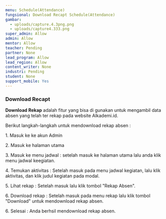 ```yaml
---
menu: Schedule(Attendance)
fungsional: Download Recapt Schedule(Attendance)
gambar:
  - uploads/capture.4.3png.png
  - uploads/capture4.333.png
super_admin: Allow
admin: Allow
mentor: Allow
teacher: Pending
partner: None
lead_program: Allow
lead_region: Allow
content_writer: None
industri: Pending
student: None
support_mobile: Yes
---
```

### Download Recapt

**D﻿ownload Rekap** adalah fitur yang bisa di gunakan untuk mengambil data absen yang telah ter rekap pada website Alkademi.id.

B﻿erikut langkah-langkah untuk mendownload rekap absen :

1﻿. Masuk ke ke akun Admin

2﻿. Masuk ke halaman utama

3﻿. Masuk ke menu jadwal : setelah masuk ke halaman utama lalu anda klik menu jadwal keegiatan.

4﻿. Temukan aktivitas : Setelah masuk pada menu jadwal kegiatan, lalu klik  aktivitas, dan klik judul kegiatan pada modal.

5﻿. Lihat rekap : Setelah masuk lalu klik tombol "Rekap Absen".

6﻿. Download rekap : Setelah masuk pada menu rekap lalu klik tombol "Download" untuk mendownload rekap  absen.

6﻿. Selesai : Anda berhsil  mendownload rekap  absen.